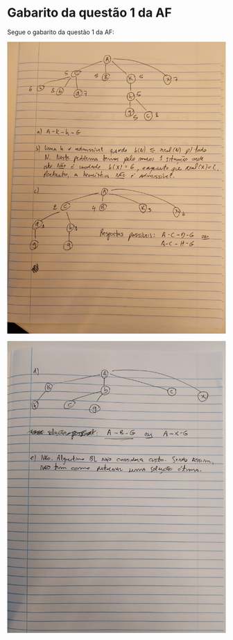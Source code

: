 # Gabarito da questão 1 da AF

Segue o gabarito da questão 1 da AF: 

![](img/folha1.jpeg)

![](img/folha2.jpeg)